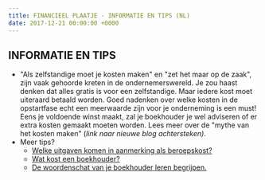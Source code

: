 ```yaml
---
title: FINANCIEEL PLAATJE - INFORMATIE EN TIPS (NL)
date: 2017-12-21 00:00:00 +0000
---
```

## INFORMATIE EN TIPS

* "Als zelfstandige moet je kosten maken" en "zet het maar op de zaak", zijn vaak gehoorde kreten in de ondernemerswereld. Je zou haast denken dat  alles gratis is voor een zelfstandige. Maar iedere kost moet uiteraard betaald worden. Goed nadenken over welke kosten in de opstartfase echt een meerwaarde zijn voor je onderneming is een must! Eens je voldoende winst maakt, zal je boekhouder je wel adviseren of er extra kosten gemaakt moeten worden. Lees meer over de "mythe van het kosten maken" (_link naar nieuwe blog achtersteken)_.
* Meer tips?
  * [Welke uitgaven komen in aanmerking als beroepskost?](http://www.xerius.be/blog/aftrekbare-kosten/)
  * [Wat kost een boekhouder?](http://www.xerius.be/blog/kosten-boekhouder/)
  * [De woordenschat van je boekhouder leren begrijpen. ](https://www.xerius.be/begrippenlijst)